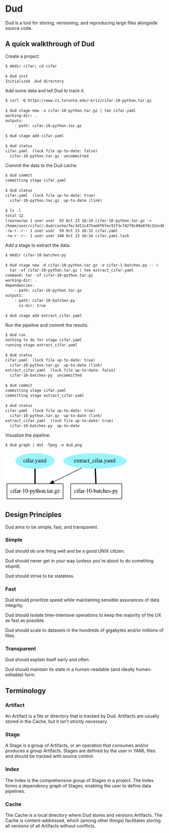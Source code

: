 # Dud

Dud is a tool for storing, versioning, and reproducing large files alongside
source code.

## A quick walkthrough of Dud

Create a project.
```
$ mkdir cifar; cd cifar

$ dud init
Initialized .dud directory
```

Add some data and tell Dud to track it.
```
$ curl -O https://www.cs.toronto.edu/~kriz/cifar-10-python.tar.gz

$ dud stage new -o cifar-10-python.tar.gz | tee cifar.yaml
working-dir: .
outputs:
    - path: cifar-10-python.tar.gz

$ dud stage add cifar.yaml

$ dud status
cifar.yaml  (lock file up-to-date: false)
  cifar-10-python.tar.gz  uncommitted
```

Commit the data to the Dud cache.
```
$ dud commit
committing stage cifar.yaml

$ dud status
cifar.yaml  (lock file up-to-date: true)
  cifar-10-python.tar.gz  up-to-date (link)

$ ls -l
total 12
lrwxrwxrwx 1 user user  93 Oct 23 16:34 cifar-10-python.tar.gz ->
/home/user/cifar/.dud/cache/fe/3d11c475ae0f6fec91f3cf42f9c69e87dc32ec6b44a83f8b22544666e25eea
-rw-r--r-- 1 user user  59 Oct 23 16:32 cifar.yaml
-rw-r--r-- 1 user user 140 Oct 23 16:34 cifar.yaml.lock
```

Add a stage to extract the data.
```
$ mkdir cifar-10-batches-py

$ dud stage new -d cifar-10-python.tar.gz -o cifar-1-batches-py -- \
  tar -xf cifar-10-python.tar.gz | tee extract_cifar.yaml
command: tar -xf cifar-10-python.tar.gz
working-dir: .
dependencies:
    - path: cifar-10-python.tar.gz
outputs:
    - path: cifar-10-batches-py
      is-dir: true

$ dud stage add extract_cifar.yaml
```

Run the pipeline and commit the results.
```
$ dud run
nothing to do for stage cifar.yaml
running stage extract_cifar.yaml

$ dud status
cifar.yaml  (lock file up-to-date: true)
  cifar-10-python.tar.gz  up-to-date (link)
extract_cifar.yaml  (lock file up-to-date: false)
  cifar-10-batches-py  uncommitted

$ dud commit
committing stage cifar.yaml
committing stage extract_cifar.yaml

$ dud status
cifar.yaml  (lock file up-to-date: true)
  cifar-10-python.tar.gz  up-to-date (link)
extract_cifar.yaml  (lock file up-to-date: true)
  cifar-10-batches-py  up-to-date
```

Visualize the pipeline.
```
$ dud graph | dot -Tpng -o dud.png
```

![cifar pipeline](cifar_example.png)


## Design Principles

Dud aims to be simple, fast, and transparent.

### Simple

Dud should do one thing well and be a good UNIX citizen.

Dud should never get in your way (unless you're about to do something stupid).

Dud should strive to be stateless.

### Fast

Dud should prioritize speed while maintaining sensible assurances of data
integrity.

Dud should isolate time-intensive operations to keep the majority of the UX
as fast as possible.

Dud should scale to datasets in the hundreds of gigabytes and/or millions of
files.

### Transparent

Dud should explain itself early and often.

Dud should maintain its state in a human-readable (and ideally human-editable)
form.


## Terminology

### Artifact

An Artifact is a file or directory that is tracked by Dud. Artifacts are usually
stored in the Cache, but it isn't strictly necessary.

### Stage

A Stage is a group of Artifacts, or an operation that consumes and/or produces
a group Artifacts. Stages are defined by the user in YAML files and should be
tracked with source control.

### Index

The Index is the comprehensive group of Stages in a project. The Index forms
a dependency graph of Stages, enabling the user to define data pipelines.

### Cache

The Cache is a local directory where Dud stores and versions Artifacts. The
Cache is content-addressed, which (among other things) facilitates storing all
versions of all Artifacts without conflicts.
